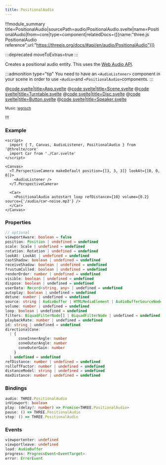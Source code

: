 ```yaml
---
title: PositionalAudio
---
```


<script lang="ts">
import Example from '$examples/core/positional-audio/App.svelte'
</script>

!!!module_summary title=PositionalAudio|sourcePath=audio/PositionalAudio.svelte|name=PositionalAudio|from=core|type=component|relatedDocs={[{name:"three.js PositionalAudio reference",url:"https://threejs.org/docs/#api/en/audio/PositionalAudio"}]}

:::deprecated moveToExtras=true
:::

Creates a positional audio entity.
This uses the [Web Audio API](https://developer.mozilla.org/en-US/Web/API/Web_Audio_API).

:::admonition type="tip"
You need to have an `<AudioListener>` component in your scene in order to use `<Audio>`and `<PositionalAudio>`components.
:::

<ExampleWrapper playgroundHref="/core/positional-audio">
<Example />

<div slot="code">

@[code svelte|title=App.svelte](../../examples/core/positional-audio/App.svelte)
@[code svelte|title=Scene.svelte](../../examples/core/positional-audio/Scene.svelte)
@[code svelte|title=Turntable.svelte](../../examples/core/positional-audio/Turntable.svelte)
@[code svelte|title=Disc.svelte](../../examples/core/positional-audio/Disc.svelte)
@[code svelte|title=Button.svelte](../../examples/core/positional-audio/Button.svelte)
@[code svelte|title=Speaker.svelte](../../examples/core/positional-audio/Speaker.svelte)

</div>
</ExampleWrapper>

<small>Music: <a href="https://legrisch.com" target="_blank">legrisch</a></small>

!!!

### Example

```svelte
<script>
  import { T, Canvas, AudioListener, PositionalAudio } from '@threlte/core'
  import Car from './Car.svelte'
</script>

<Canvas>
  <T.PerspectiveCamera makeDefault position={[3, 3, 3]} lookAt={[0, 0, 0]}>
    <AudioListener />
  </T.PerspectiveCamera>

  <Car>
    <PositionalAudio autostart loop refDistance={10} volume={0.2} source={'/audio/car-noise.mp3'} />
  </Car>
</Canvas>
```

### Properties

```ts
// optional
viewportAware: boolean = false
position: Position | undefined = undefined
scale: Scale | undefined = undefined
rotation: Rotation | undefined = undefined
lookAt: LookAt | undefined = undefined
castShadow: boolean | undefined = undefined
receiveShadow: boolean | undefined = undefined
frustumCulled: boolean | undefined = undefined
renderOrder: number | undefined = undefined
visible: boolean | undefined = undefined
dispose: boolean | undefined = undefined
userData: Record<string, any> | undefined = undefined
autoplay: boolean | undefined = undefined
detune: number | undefined = undefined
source: string | AudioBuffer | HTMLMediaElement | AudioBufferSourceNode | MediaStream | undefined = undefined
volume: number | undefined = undefined
loop: boolean | undefined = undefined
filters: BiquadFilterNode[] | BiquadFilterNode | undefined = undefined
playbackRate: number | undefined = undefined
id: string | undefined = undefined
directionalCone:
  | {
      coneInnerAngle: number
      coneOuterAngle: number
      coneOuterGain: number
    }
  | undefined = undefined
refDistance: number | undefined = undefined
rolloffFactor: number | undefined = undefined
distanceModel: string | undefined = undefined
maxDistance: number | undefined = undefined
```

### Bindings

```ts
audio: THREE.PositionalAudio
inViewport: boolean
play: (delay?: number) => Promise<THREE.PositionalAudio>
pause: () => THREE.PositionalAudio
stop: () => THREE.PositionalAudio
```

### Events

```ts
viewportenter: undefined
viewportleave: undefined
load: AudioBuffer
progress: ProgressEvent<EventTarget>
error: ErrorEvent
```
